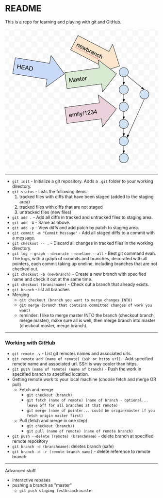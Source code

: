 # README

This is a repo for learning and playing with git and GitHub.

![](./commit-graph.png)

---

* `git init` - Initialize a git repository. Adds a `.git` folder to your working directory.
* `git status` - Lists the following items:
  1. tracked files with diffs that have been staged (added to the staging area)
  1. tracked files with diffs that are not staged
  1. untracked files (new files)
* `git add .` - Add all diffs in tracked and untracked files to staging area.
* `git add -A` - Same as above.
* `git add -p` - View diffs and add patch by patch to staging area.
* `git commit -m "Commit Message"` - Add all staged diffs to a commit with a message.
* `git checkout -- .` - Discard all changes in tracked files in the working directory.
* `git log --graph --decorate --oneline --all` - Best git command evah. The logs, with a graph of commits and branches, decorated with all pointers, each commit taking up oneline, including branches that are not checked out.
* `git checkout -b (newbranch)` - Create a new branch with specified name and check it out at the same time.
* `git checkout (branchname)` - Check out a branch that already exists.
* `git branch` - list all branches
* Merging
  * `git checkout (branch you want to merge changes INTO)`
  * `git merge (branch that contains committed changes of work you want)`
  * reminder: I like to merge master INTO the branch (checkout branch, merge master), make sure all is well, then merge branch into master (checkout master, merge branch).

---

### Working with GitHub

* `git remote -v` - List git remotes names and associated urls.
* `git remote add (name of remote) (ssh or https url)` - Add specified remote name and associated url. SSH is way cooler than https.
* `git push (name of remote) (name of branch)` - Push the work in specified branch to specified location.
* Getting remote work to your local machine (choose fetch and merge OR pull)
  * Fetch and merge
    * `git checkout (branch)`
    * `git fetch (name of remote) (name of branch - optional... leave off for all branches at that remote)`
    * `git merge (name of pointer... could be origin/master if you fetch origin master first)`
  * Pull (fetch and merge in one step)
    * `git checkout (branch))`
    * `git pull (name of remote) (name of remote branch)`
* `git push --delete (remote) (branchname)` - delete branch at specified remote repository
* `git branch -d (branchname)`: deletes branch (safe)
* `git branch -d -r (remote branch name)` - delete reference to remote branch

---

Advanced stuff

* interactive rebases
* pushing a branch as "master"
  * `git push staging testbranch:master`
